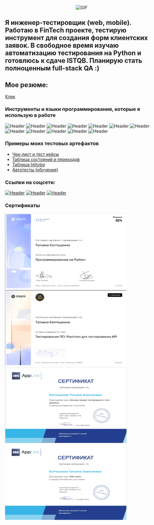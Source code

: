 <div align="center">

![GIF](https://media.giphy.com/media/3o6Mbbs879ozZ9Yic0/giphy.gif)

</div>



## Я инженер-тестировщик (web, mobile). Работаю в FinTech проекте, тестирую инструмент для создания форм клиентских заявок. В свободное время изучаю автоматизацию тестирования на Python и готовлюсь к сдаче ISTQB. Планирую стать полноценным full-stack QA :)
## Мое резюме:
[Клик](link)


### Инструменты и языки программирования, которые я использую в работе
![Header](https://img.shields.io/badge/Jira-090909?style=for-the-badge&logo=jira&logoColor=136be1)
![Header](https://img.shields.io/badge/Confluence-090909?style=for-the-badge&logo=confluence&logoColor=136be1)
![Header](https://img.shields.io/badge/Github-090909?style=for-the-badge&logo=github&logoColor=8cc4d7)
![Header](https://img.shields.io/badge/Figma-090909?style=for-the-badge&logo=figma&logoColor=7d5fa6)
![Header](https://img.shields.io/badge/MySQL-090909?style=for-the-badge&logo=mysql&logoColor=00618a)
![Header](https://img.shields.io/badge/DevTools-090909?style=for-the-badge&logo=googlechrome&logoColor=2674f2)
![Header](https://img.shields.io/badge/TestRail-090909?style=for-the-badge&logo=&logoColor=71b556)
![Header](https://img.shields.io/badge/Python-090909?style=for-the-badge&logo=Python&logoColor=646464)
![Header](https://img.shields.io/badge/PyCharm-090909?style=for-the-badge&logo=PyCharm&logoColor=cae616)
![Header](https://img.shields.io/badge/Selenium-090909?style=for-the-badge&logo=Selenium&logoColor=6ade)
![Header](https://img.shields.io/badge/Postman-090909?style=for-the-badge&logo=postman&logoColor=f76935)
![Header](https://img.shields.io/badge/Fiddler-090909?style=for-the-badge&logo=Fiddler&logoColor=8cc4d7&)

### Примеры моих тестовых артефактов

- [Чек-лист и тест кейсы](https://github.com/Woterminze/Woterminze/blob/master/assets/Goods.ru.xlsx)
- [Таблица состояний и переходов](https://github.com/Woterminze/Woterminze/blob/master/assets/testdesign.xlsx)
- [Таблица htitybq](https://github.com/Woterminze/Woterminze/blob/master/assets/testdesign2.xlsx)
- [Автотесты (обучение)](https://github.com/Woterminze/TestAutomationPython)

### Ссылки на соцсети:
[![Header](https://img.shields.io/badge/Telegram-090909?style=for-the-badge&logo=telegram&logoColor=31a5db)](https://t.me/Woterminze)
[![Header](https://img.shields.io/badge/Linkedin-090909?style=for-the-badge&logo=linkedin&logoColor=0073b1)](https://www.linkedin.com/in/tatyana-koptashkina/)
[![Header](https://img.shields.io/badge/HabrCareer-090909?style=for-the-badge&logo=HabrCarre&logoColor=0073b1)](https://career.habr.com/woterminze)

### Сертификаты

<p align="left">
<a href="https://stepik.org/cert/854495">
<img src="https://github.com/Woterminze/Woterminze/blob/master/assets/python2.png" alt="Python" width="400" height="250" />
</a>
<a href="https://stepik.org/cert/1698525">
<img src="https://github.com/Woterminze/Woterminze/blob/master/assets/postman2.png" alt="Postman" width="400" height="250" />
</a>
<a href="https://stepik.org/cert/1698525">
<img src="https://github.com/Woterminze/Woterminze/blob/master/assets/testingtheory.png" alt="TestigTheory" width="400" height="250" />
</a>
<a href="https://stepik.org/cert/1698525">
<img src="https://github.com/Woterminze/Woterminze/blob/master/assets/sqlbasic.png" alt="SqlBasic" width="400" height="250" />
</a>